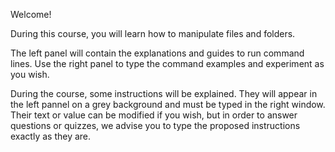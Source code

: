 Welcome!

During this course, you will learn how to manipulate files and folders.

The left panel will contain the explanations and guides to run command lines. Use the right panel to type the command examples and experiment as you wish.

During the course, some instructions will be explained. They will appear in the left pannel on a grey background and must be typed in the right window. Their text or value can be modified if you wish, but in order to answer questions or quizzes, we advise you to type the proposed instructions exactly as they are.
